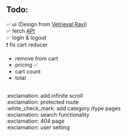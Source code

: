 ## Todo:

:white_check_mark: ui (Design from <a href='https://www.youtube.com/watch?v=CjGEuLgt4nw'>Vetrieval Ravi</a>)
<br>
:white_check_mark: fetch <a href='https://spoonacular.com/food-api/docs'>API</a>
<br>
:white_check_mark: login & logout
<br>
:exclamation: fix cart reducer
<br> 
- remove from cart
- pricing :white_check_mark:
- cart count
- total 
<br>
:exclamation: add infinite scroll
<br>
:exclamation: protected route
<br>
:white_check_mark: add category /type pages
<br>
:exclamation: search functionality
<br>
:exclamation: 404 page
<br>
:exclamation: user setting


